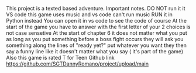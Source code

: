 This project is a texted based adventure. 
Important notes.
DO NOT run it it VS code
    this game uses music and vs code can't run music
    RUN it in Python instead
    You can open it in vs code to see the code of course
At the start of the game you have to answer with the first letter of your 2 choices
    is not case sensetive
At the start of chapter 6 it does not matter what you put as long as you put something
before a boss fight occurs they will ask you something along the lines of "ready yet?" put whatever you want they then say a funny line like it doesn't matter what you say ( it's part of the game)
Also this game is rated T for Teen 
Github link
    https://github.com/SGTDannyRomano/project/upload/main